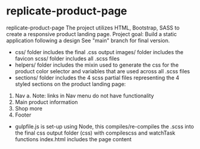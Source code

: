 # replicate-product-page

replicate-product-page
The project utilizes HTML, Bootstrap, SASS to create a responsive product landing page. 
Project goal: Build a static application following a design
See "main" branch for final version. 
- css/ folder includes the final .css output images/ folder includes the favicon scss/ folder includes all .scss files
- helpers/ folder includes the mixin used to generate the css for the product color selector and variables that are used across all .scss files
- sections/ folder includes the 4 scss partial files representing the 4 styled sections on the product landing page:
1. Nav
  a. Note: links in Nav menu do not have functionality
3. Main product information
4. Shop more
5. Footer
- gulpfile.js is set-up using Node, this compiles/re-compiles the .scss into the final css output folder (css) with compilescss and watchTask functions index.html includes the page content
